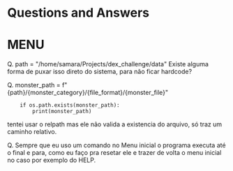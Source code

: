 # Questions and Answers

# MENU

Q. path = "/home/samara/Projects/dex_challenge/data"
Existe alguma forma de puxar isso direto do sistema, para não ficar hardcode?



Q.    monster_path = f"{path}/{monster_category}/{file_format}/{monster_file}"
        
        if os.path.exists(monster_path):
            print(monster_path)
tentei usar o relpath mas ele não valida a existencia do arquivo, só traz um caminho relativo.

Q. Sempre que eu uso um comando no Menu inicial o programa executa até o final e para, como eu faço pra resetar ele e trazer de volta o menu inicial no caso por exemplo do HELP.
